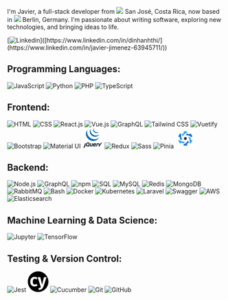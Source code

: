 <p>
I'm Javier, a full-stack developer from <img src="https://cdn-icons-png.flaticon.com/512/197/197506.png" width="13"/> San José, Costa Rica,
 now based in <img src="https://cdn-icons-png.flaticon.com/512/197/197571.png" width="13"/> Berlin, Germany. I'm passionate about writing software, exploring new technologies, and bringing ideas to life.
</p>

[![Linkedin](https://img.shields.io/badge/-LinkedIn-blue?style=flat&logo=Linkedin&logoColor=white&link=[https://www.linkedin.com/in/dinhanhthi/](https://www.linkedin.com/in/javier-jimenez-63945711/))]([https://www.linkedin.com/in/dinhanhthi/](https://www.linkedin.com/in/javier-jimenez-63945711/))

## Programming Languages:
<img src="https://img.icons8.com/color/48/000000/javascript.png" alt="JavaScript" width="48"/> <img src="https://img.icons8.com/color/48/000000/python.png" alt="Python" width="48"/> <img src="https://user-images.githubusercontent.com/25181517/183570228-6a040b9f-3ddf-47a2-a201-743121dac664.png" alt="PHP" width="48"/> <img src="https://img.icons8.com/color/48/000000/typescript.png" alt="TypeScript" width="48"/> 

## Frontend:
<img src="https://img.icons8.com/color/48/000000/html-5--v1.png" alt="HTML" width="48"/> <img src="https://img.icons8.com/color/48/000000/css3.png" alt="CSS" width="48"/> <img src="https://img.icons8.com/plasticine/100/000000/react.png" alt="React.js" width="48"/> <img src="https://img.icons8.com/color/48/000000/vue-js.png" alt="Vue.js" width="48"/> <img src="https://img.icons8.com/color/48/000000/graphql.png" alt="GraphQL" width="48"/> <img src="https://img.icons8.com/color/48/000000/tailwindcss.png" alt="Tailwind CSS" width="48"/> <img src="https://cdn.vuetifyjs.com/docs/images/logos/vuetify-logo-dark.svg" alt="Vuetify" width="46"/> <img src="https://img.icons8.com/color/48/000000/bootstrap.png" alt="Bootstrap" width="48"/> <img src="https://img.icons8.com/color/48/000000/material-ui.png" alt="Material UI" width="44"/> <img src="assets/logos//jquery.svg" alt="jQuery" width="48"/> <img src="https://img.icons8.com/color/48/000000/redux.png" alt="Redux" width="48"/> <img src="https://img.icons8.com/color/48/000000/sass.png" alt="Sass" width="48"/> <img src="https://upload.wikimedia.org/wikipedia/commons/1/1c/Pinialogo.svg" alt="Pinia" width="34"/> <img src="assets/logos//quasar.svg" alt="Quasar" width="46"/>

## Backend:
<img src="https://img.icons8.com/color/48/000000/nodejs.png" alt="Node.js" width="48"/> <img src="https://img.icons8.com/fluency/48/000000/graphql.png" alt="GraphQL" width="48"/> <img src="https://img.icons8.com/color/48/000000/npm.png" alt="npm" width="48"/> <img src="https://img.icons8.com/color/48/000000/sql.png" alt="SQL" width="48"/> <img src="https://img.icons8.com/color/48/000000/mysql-logo.png" alt="MySQL" width="48"/> <img src="https://img.icons8.com/color/48/000000/redis.png" alt="Redis" width="48"/> <img src="https://img.icons8.com/color/48/000000/mongodb.png" alt="MongoDB" width="48"/> <img src="https://github.com/marwin1991/profile-technology-icons/assets/136815194/50342602-8025-4030-b492-550f2eaa4073" alt="RabbitMQ" width="40"/> <img src="https://user-images.githubusercontent.com/25181517/192158606-7c2ef6bd-6e04-47cf-b5bc-da2797cb5bda.png" alt="Bash" width="48"/> <img src="https://img.icons8.com/color/48/000000/docker.png" alt="Docker" width="48"/> <img src="https://img.icons8.com/color/48/000000/kubernetes.png" alt="Kubernetes" width="48"/> <img src="https://laravel.com/img/logomark.min.svg" alt="Laravel" width="40"/> <img src="https://user-images.githubusercontent.com/25181517/186711335-a3729606-5a78-4496-9a36-06efcc74f800.png" alt="Swagger" width="48"/> <img src="https://img.icons8.com/color/48/000000/amazon-web-services.png" alt="AWS" width="48"/> <img src="https://user-images.githubusercontent.com/25181517/183569191-f32cdf03-673f-4ae3-809b-3a8b376bb8a2.png" alt="Elasticsearch" width="40"/>

## Machine Learning & Data Science:
<img src="https://user-images.githubusercontent.com/25181517/183914128-3fc88b4a-4ac1-40e6-9443-9a30182379b7.png" alt="Jupyter" width="48"/> <img src="https://img.icons8.com/color/48/000000/tensorflow.png" alt="TensorFlow" width="48"/>

## Testing & Version Control:
<img src="https://user-images.githubusercontent.com/25181517/187955005-f4ca6f1a-e727-497b-b81b-93fb9726268e.png" alt="Jest" width="40"/> <img src="assets/logos/cypress.svg" alt="Cypress" width="48"/> <img src="https://img.icons8.com/color/48/000000/cucumber.png" alt="Cucumber" width="48"/> <img src="https://img.icons8.com/color/48/000000/git.png" alt="Git" width="48"/> <img src="https://img.icons8.com/color/48/000000/github.png" alt="GitHub" width="48"/>
